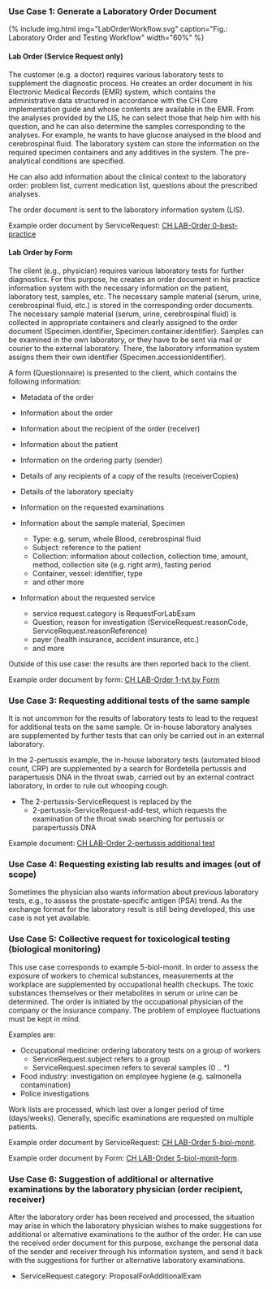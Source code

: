 <!-- markdownlint-disable MD001 MD033 MD041 -->
<!--
╭───────────────────── UC-english ──────────────────────────╮
│  UC-english is original, german and french are dependent  │
╰───────────────────────────────────────────────────────────╯
-->
### Use Case 1: Generate a Laboratory Order Document

{% include img.html img="LabOrderWorkflow.svg" caption="Fig.: Laboratory Order and Testing Workflow" width="60%" %}

#### Lab Order (Service Request only)

The customer (e.g. a doctor) requires various laboratory tests to supplement the diagnostic process. He creates an order document in his Electronic Medical Records (EMR) system, which contains the administrative data structured in accordance with the CH Core implementation guide and whose contents are available in the EMR. From the analyses provided by the LIS, he can select those that help him with his question, and he can also determine the samples corresponding to the analyses. For example, he wants to have glucose analysed in the blood and cerebrospinal fluid. The laboratory system can store the information on the required specimen containers and any additives in the system. The pre-analytical conditions are specified.

He can also add information about the clinical context to the laboratory order: problem list, current medication list, questions about the prescribed analyses.

The order document is sent to the laboratory information system (LIS).

Example order document by ServiceRequest: [CH LAB-Order 0-best-practice](Bundle-0-best-practice-document.html)

#### Lab Order by Form

The client (e.g., physician) requires various laboratory tests for further diagnostics. For this purpose, he creates an order document in his practice information system with the necessary information on the patient, laboratory test, samples, etc. The necessary sample material (serum, urine, cerebrospinal fluid, etc.) is stored in the corresponding order documents. The necessary sample material (serum, urine, cerebrospinal fluid) is collected in appropriate containers and clearly assigned to the order document (Specimen.identifier, Specimen.container.identifier). Samples can be examined in the own laboratory, or they have to be sent via mail or courier to the external laboratory. There, the laboratory information system assigns them their own identifier (Specimen.accessionIdentifier).

A form (Questionnaire) is presented to the client, which contains the following information:

* Metadata of the order
* Information about the order
* Information about the recipient of the order (receiver)
* Information about the patient
* Information on the ordering party (sender)
* Details of any recipients of a copy of the results (receiverCopies)
* Details of the laboratory specialty
* Information on the requested examinations

* Information about the sample material, Specimen
  * Type: e.g. serum, whole Blood, cerebrospinal fluid
  * Subject: reference to the patient
  * Collection: information about collection, collection time, amount, method, collection site (e.g. right arm), fasting period
  * Container, vessel: identifier, type
  * and other more

* Information about the requested service
  * service request.category is RequestForLabExam
  * Question, reason for investigation (ServiceRequest.reasonCode, ServiceRequest.reasonReference)
  * payer (health insurance, accident insurance, etc.)
  * and more

Outside of this use case: the results are then reported back to the client.

Example order document by form: [CH LAB-Order 1-tvt by Form](Bundle-1-tvt-document-by-form.html)

### Use Case 3: Requesting additional tests of the same sample

It is not uncommon for the results of laboratory tests to lead to the request for additional tests on the same sample. Or in-house laboratory analyses are supplemented by further tests that can only be carried out in an external laboratory.

In the 2-pertussis example, the in-house laboratory tests (automated blood count, CRP) are supplemented by a search for Bordetella pertussis and parapertussis DNA in the throat swab, carried out by an external contract laboratory, in order to rule out whooping cough.

* The 2-pertussis-ServiceRequest is replaced by the
  * 2-pertussis-ServiceRequest-add-test, which requests the examination of the throat swab searching for pertussis or parapertussis DNA

Example document: [CH LAB-Order 2-pertussis additional test](ServiceRequest-2-pertussis-service-request-add-test.html)

### Use Case 4: Requesting existing lab results and images (out of scope)

Sometimes the physician also wants information about previous laboratory tests, e.g., to assess the prostate-specific antigen (PSA) trend. As the exchange format for the laboratory result is still being developed, this use case is not yet available.

### Use Case 5: Collective request for toxicological testing (biological monitoring)

This use case corresponds to example 5-biol-monit. In order to assess the exposure of workers to chemical substances, measurements at the workplace are supplemented by occupational health checkups. The toxic substances themselves or their metabolites in serum or urine can be determined. The order is initiated by the occupational physician of the company or the insurance company. The problem of employee fluctuations must be kept in mind.

Examples are:

* Occupational medicine: ordering laboratory tests on a group of workers
  * ServiceRequest.subject refers to a group
  * ServiceRequest.specimen refers to several samples (0 .. *)
* Food industry: investigation on employee hygiene (e.g. salmonella contamination)
* Police investigations

Work lists are processed, which last over a longer period of time (days/weeks). Generally, specific examinations are requested on multiple patients.

Example order document by ServiceRequest: [CH LAB-Order 5-biol-monit](Bundle-5-biol-monit-document.html).

Example order document by Form: [CH LAB-Order 5-biol-monit-form](Bundle-5-biol-monit-document-by-form.html).

### Use Case 6: Suggestion of additional or alternative examinations by the laboratory physician (order recipient, receiver)

After the laboratory order has been received and processed, the situation may arise in which the laboratory physician wishes to make suggestions for additional or alternative examinations to the author of the order. He can use the received order document for this purpose, exchange the personal data of the sender and receiver through his information system, and send it back with the suggestions for further or alternative laboratory examinations.

* ServiceRequest.category: ProposalForAdditionalExam

